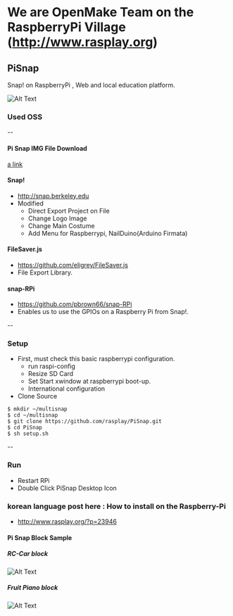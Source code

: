 # We are OpenMake Team on the RaspberryPi Village (http://www.rasplay.org)

## PiSnap
Snap! on RaspberryPi , Web and local education platform.

![Alt Text](http://i2.wp.com/www.rasplay.org/wp-content/uploads/Pisnap_3.png?resize=768%2C432)

### Used OSS
--

#### Pi Snap IMG File Download

[a link](http://downloads.rasplay.org/pisnap/PiSnap_beta.tar.gz)

#### Snap!
* http://snap.berkeley.edu
* Modified
    * Direct Export Project on File
    * Change Logo Image
    * Change Main Costume
    * Add Menu for Raspberrypi, NailDuino(Arduino Firmata)
    
#### FileSaver.js
* https://github.com/eligrey/FileSaver.js
* File Export Library.

#### snap-RPi
* https://github.com/pbrown66/snap-RPi
* Enables us to use the GPIOs on a Raspberry Pi from Snap!.

--

### Setup
* First, must check this basic raspberrypi configuration.
    * run raspi-config
    * Resize SD Card
    * Set Start xwindow at raspberrypi boot-up.
    * International configuration
* Clone Source
```
$ mkdir ~/multisnap
$ cd ~/multisnap
$ git clone https://github.com/rasplay/PiSnap.git
$ cd PiSnap
$ sh setup.sh
```

--

### Run
* Restart RPi
* Double Click PiSnap Desktop Icon
 
### korean language post here : How to install on the Raspberry-Pi
* http://www.rasplay.org/?p=23946

#### Pi Snap Block Sample 

##### RC-Car block

![Alt Text](https://github.com/rasplay/PiSnap/blob/master/image/PiSnap_RCCar.png) 

##### Fruit Piano block

![Alt Text](https://github.com/rasplay/PiSnap/blob/master/image/pi_piano_final.png)
